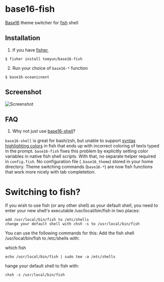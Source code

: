 # base16-fish
[Base16](http://chriskempson.com/projects/base16/) theme switcher for [fish](https://fishshell.com) shell

## Installation
1. If you have [fisher](https://github.com/jorgebucaran/fisher),
```
$ fisher install tomyun/base16-fish
```

2. Run your choice of `base16-*` function
```
$ base16-oceanicnext
```

## Screenshot
![Screenshot](https://media.giphy.com/media/VboA2lb7ZJs4OgHjcH/giphy.gif)

## FAQ
1. Why not just use [base16-shell](https://github.com/chriskempson/base16-shell)?

`base16-shell` is great for bash/zsh, but unable to support [syntax highlighting colors](https://fishshell.com/docs/current/index.html#variables-color) in fish that ends up with incorrect coloring of texts typed in the prompt. `base16-fish` fixes this problem by explicitly setting color variables in native fish shell scripts. With that, no separate helper required in `config.fish`. No configuration file (`.base16_theme`) stored in your home directory. Theme switching commands (`base16-*`) are now fish functions that work more nicely with tab completetion.




# Switching to fish?

If you wish to use fish (or any other shell) as your default shell, you need to enter your new shell's executable /usr/local/bin/fish in two places:

    add /usr/local/bin/fish to /etc/shells
    change your default shell with chsh -s to /usr/local/bin/fish

You can use the following commands for this:
Add the fish shell /usr/local/bin/fish to /etc/shells with:

which fish
```
echo /usr/local/bin/fish | sudo tee -a /etc/shells
```
hange your default shell to fish with:
```
chsh -s /usr/local/bin/fish
```
